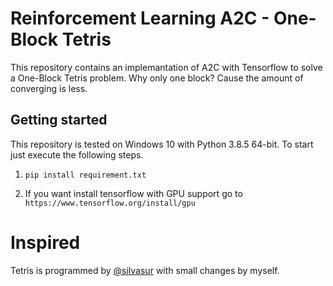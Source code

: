 # Reinforcement Learning A2C - One-Block Tetris

This repository contains an implemantation of A2C with Tensorflow to solve a One-Block Tetris problem. Why only one block? Cause the amount of converging is less.

## Getting started

This repository is tested on Windows 10 with Python 3.8.5 64-bit. To start just execute the following steps.

1. `pip install requirement.txt`

2. If you want install tensorflow with GPU support go to `https://www.tensorflow.org/install/gpu`

# Inspired

Tetris is programmed by [@silvasur](https://gist.github.com/silvasur) with small changes by myself.
